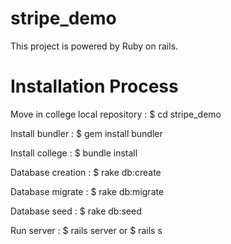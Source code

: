 # stripe_demo

This project is powered by Ruby on rails.

# Installation Process

Move in college local repository : $ cd stripe_demo

Install bundler : $ gem install bundler

Install college : $ bundle install

Database creation : $ rake db:create

Database migrate : $ rake db:migrate

Database seed : $ rake db:seed

Run server : $ rails server or $ rails s

